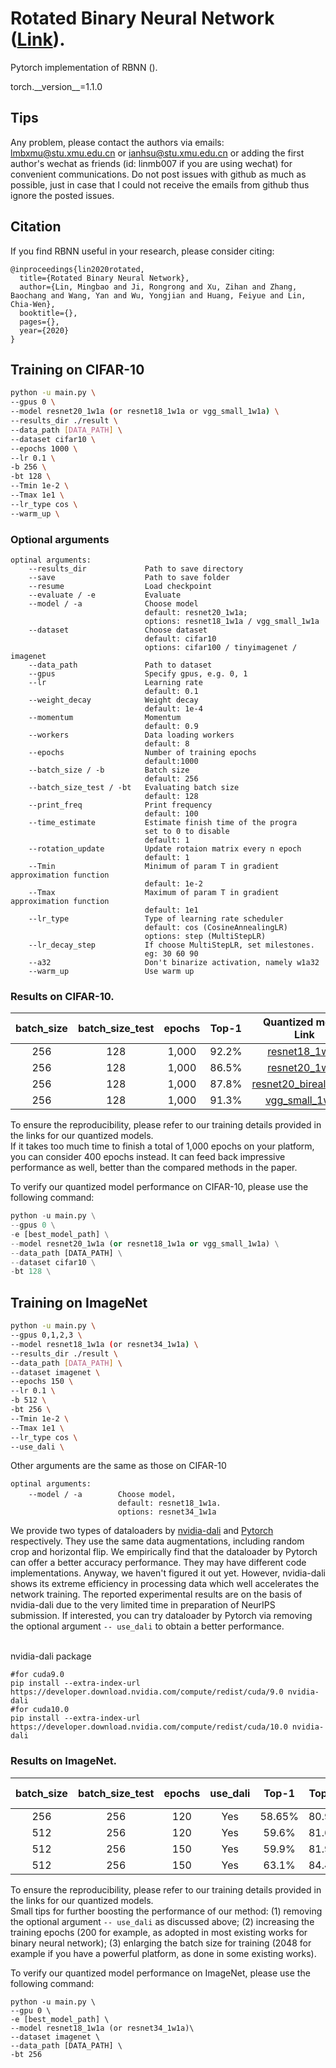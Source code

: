 # Rotated Binary Neural Network ([Link]()).

Pytorch implementation of RBNN ().

torch.\_\_version\_\_=1.1.0 


## Tips

Any problem, please contact the authors via emails: lmbxmu@stu.xmu.edu.cn or ianhsu@stu.xmu.edu.cn or adding the first author's wechat as friends (id: linmb007 if you are using wechat) for convenient communications. Do not post issues with github as much as possible, just in case that I could not receive the emails from github thus ignore the posted issues.

## Citation
If you find RBNN useful in your research, please consider citing:
```
@inproceedings{lin2020rotated,
  title={Rotated Binary Neural Network},
  author={Lin, Mingbao and Ji, Rongrong and Xu, Zihan and Zhang, Baochang and Wang, Yan and Wu, Yongjian and Huang, Feiyue and Lin, Chia-Wen},
  booktitle={},
  pages={},
  year={2020}
}
```


## Training on CIFAR-10
```bash
python -u main.py \
--gpus 0 \
--model resnet20_1w1a (or resnet18_1w1a or vgg_small_1w1a) \
--results_dir ./result \
--data_path [DATA_PATH] \
--dataset cifar10 \
--epochs 1000 \
--lr 0.1 \
-b 256 \
-bt 128 \
--Tmin 1e-2 \
--Tmax 1e1 \
--lr_type cos \
--warm_up \
```
### Optional arguments
```
optinal arguments:
    --results_dir             Path to save directory  
    --save                    Path to save folder    
    --resume                  Load checkpoint    
    --evaluate / -e           Evaluate  
    --model / -a              Choose model   
                              default: resnet20_1w1a;   
                              options: resnet18_1w1a / vgg_small_1w1a       
    --dataset                 Choose dataset
                              default: cifar10
                              options: cifar100 / tinyimagenet / imagenet  
    --data_path               Path to dataset    
    --gpus                    Specify gpus, e.g. 0, 1  
    --lr                      Learning rate
                              default: 0.1  
    --weight_decay            Weight decay
                              default: 1e-4  
    --momentum                Momentum
                              default: 0.9  
    --workers                 Data loading workers
                              default: 8  
    --epochs                  Number of training epochs
                              default:1000  
    --batch_size / -b         Batch size
                              default: 256   
    --batch_size_test / -bt   Evaluating batch size
                              default: 128  
    --print_freq              Print frequency 
                              default: 100  
    --time_estimate           Estimate finish time of the progra
                              set to 0 to disable
                              default: 1     
    --rotation_update         Update rotaion matrix every n epoch
                              default: 1   
    --Tmin                    Minimum of param T in gradient approximation function
                              default: 1e-2  
    --Tmax                    Maximum of param T in gradient approximation function
                              default: 1e1  
    --lr_type                 Type of learning rate scheduler
                              default: cos (CosineAnnealingLR)
                              options: step (MultiStepLR)  
    --lr_decay_step           If choose MultiStepLR, set milestones.
                              eg: 30 60 90    
    --a32                     Don't binarize activation, namely w1a32    
    --warm_up                 Use warm up  
```
### Results on CIFAR-10.

| batch_size | batch_size_test | epochs| Top-1 |Quantized model Link | Paper data|
|:----------:|:---------------:|:-----:|:-----:|:-------------------:|:---------:|
|   256      |  128            | 1,000 | 92.2% |[resnet18_1w1a](https://drive.google.com/drive/folders/1dABYp66jArFjTQxodpDZ88KCLdGSraY0?usp=sharing)| ✔ | 
|   256      |  128            | 1,000 | 86.5% |[resnet20_1w1a](https://drive.google.com/drive/folders/1aykx5Kar2Y-8mYf13LqvThdTuSlkgtmQ?usp=sharing)| ✔ | 
|   256      |  128            | 1,000 | 87.8% |[resnet20_bireal_1w1a](https://drive.google.com/drive/folders/1zotX0apCY4RrKuJ_KjwFYq4OXTne4g91?usp=sharing)| ✔ | 
|   256      |  128            | 1,000 | 91.3% |[vgg_small_1w1a](https://drive.google.com/drive/folders/16GsXmzVoFkZMrIbPyKdArgpMutr1Gtca?usp=sharing)| ✔ | 

To ensure the reproducibility, please refer to our training details provided in the links for our quantized models. \
If it takes too much time to finish a total of 1,000 epochs on your platform, you can consider 400 epochs instead. It can feed back impressive performance as well, better than the compared methods in the paper.

To verify our quantized model performance on CIFAR-10, please use the following command:
```python 
python -u main.py \
--gpus 0 \
-e [best_model_path] \
--model resnet20_1w1a (or resnet18_1w1a or vgg_small_1w1a) \
--data_path [DATA_PATH] \
--dataset cifar10 \
-bt 128 \
```


## Training on ImageNet
```bash
python -u main.py \
--gpus 0,1,2,3 \
--model resnet18_1w1a (or resnet34_1w1a) \
--results_dir ./result \
--data_path [DATA_PATH] \
--dataset imagenet \
--epochs 150 \
--lr 0.1 \
-b 512 \
-bt 256 \
--Tmin 1e-2 \
--Tmax 1e1 \
--lr_type cos \
--use_dali \
```   
Other arguments are the same as those on CIFAR-10   
```
optinal arguments:
    --model / -a        Choose model，  
                        default: resnet18_1w1a.   
                        options: resnet34_1w1a   
```  

We provide two types of dataloaders by [nvidia-dali](https://docs.nvidia.com/deeplearning/dali/user-guide/docs/index.html) and [Pytorch](https://pytorch.org/docs/stable/data.html) respectively. They use the same data augmentations, including random crop and horizontal flip. We empirically find that the dataloader by Pytorch can offer a better accuracy performance. They may have different code implementations. Anyway, we haven't figured it out yet. However, nvidia-dali shows its extreme efficiency in processing data which well accelerates the network training. The reported experimental results are on the basis of nvidia-dali due to the very limited time in preparation of NeurIPS submission. If interested, you can try dataloader by Pytorch via removing the optional argument ```-- use_dali``` to obtain a better performance.
 
 \
nvidia-dali package
```
#for cuda9.0
pip install --extra-index-url https://developer.download.nvidia.com/compute/redist/cuda/9.0 nvidia-dali
#for cuda10.0
pip install --extra-index-url https://developer.download.nvidia.com/compute/redist/cuda/10.0 nvidia-dali
```


### Results on ImageNet.

| batch_size | batch_size_test | epochs| use_dali| Top-1| Top-5 |Quantized model Link | Paper data|
|:----------:|:---------------:|:-----:|:-------:|:----:|:-----:|:-------------------:|:---------:|
|   256      |  256            |  120  | Yes     |58.65%|80.9%  |[resnet18_1w1a](https://drive.google.com/drive/folders/1mvUAvTtkqx47TtYF40ptDsojHcUxqJH2?usp=sharing)| ✘ | 
|   512      |  256            |  120  | Yes     |59.6% |81.6%  |[resnet18_1w1a](https://drive.google.com/drive/folders/1fFD9iOg9Wpy2TqCE9rC7foOll7gdEtPY?usp=sharing)| ✔ | 
|   512      |  256            |  150  | Yes     |59.9% |81.9%  |[resnet18_1w1a](https://drive.google.com/drive/folders/1Sy0PW5uHkQw1DVnUVLpW3qT3Otytz2aF?usp=sharing)| ✘ | 
|   512      |  256            |  150  | Yes     |63.1% |84.4%  |[resnet34_1w1a](https://drive.google.com/drive/folders/1DxmCVXzUPMIzULSUl2M8Q_OatKVmxooB?usp=sharing)| ✔ |

To ensure the reproducibility, please refer to our training details provided in the links for our quantized models. \
Small tips for further boosting the performance of our method: (1) removing the optional argument ```-- use_dali``` as discussed above; (2) increasing the training epochs (200 for example, as adopted in most existing works for binary neural network); (3) enlarging the batch size for training (2048 for example if you have a powerful platform, as done in some existing works). 

To verify our quantized model performance on ImageNet, please use the following command:
```
python -u main.py \
--gpu 0 \
-e [best_model_path] \
--model resnet18_1w1a (or resnet34_1w1a)\
--dataset imagenet \
--data_path [DATA_PATH] \
-bt 256
```
